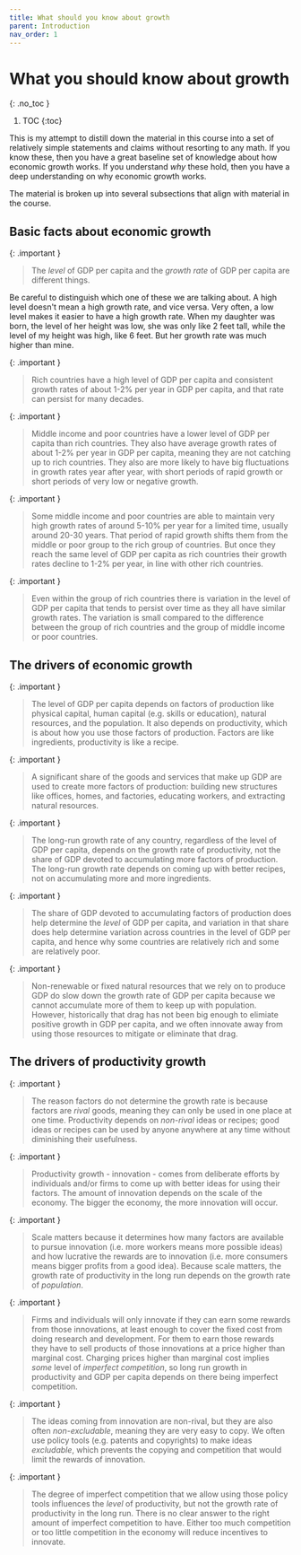 ```yaml
---
title: What should you know about growth
parent: Introduction
nav_order: 1
---
```


# What you should know about growth
{: .no_toc }

1. TOC 
{:toc}

This is my attempt to distill down the material in this course into a set of relatively simple statements and claims without resorting to any math. If you know these, then you have a great baseline set of knowledge about how economic growth works. If you understand *why* these hold, then you have a deep understanding on why economic growth works. 

The material is broken up into several subsections that align with material in the course.

## Basic facts about economic growth
{: .important }
> The *level* of GDP per capita and the *growth rate* of GDP per capita are different things.

Be careful to distinguish which one of these we are talking about. A high level doesn't mean a high growth rate, and vice versa. Very often, a low level makes it easier to have a high growth rate. When my daughter was born, the level of her height was low, she was only like 2 feet tall, while the level of my height was high, like 6 feet. But her growth rate was much higher than mine. 

{: .important }
> Rich countries have a high level of GDP per capita and consistent growth rates of about 1-2% per year in GDP per capita, and that rate can persist for many decades. 

{: .important }
> Middle income and poor countries have a lower level of GDP per capita than rich countries. They also have average growth rates of about 1-2% per year in GDP per capita, meaning they are not catching up to rich countries. They also are more likely to have big fluctuations in growth rates year after year, with short periods of rapid growth or short periods of very low or negative growth.

{: .important }
> Some middle income and poor countries are able to maintain very high growth rates of around 5-10% per year for a limited time, usually around 20-30 years. That period of rapid growth shifts them from the middle or poor group to the rich group of countries. But once they reach the same level of GDP per capita as rich countries their growth rates decline to 1-2% per year, in line with other rich countries. 

{: .important }
> Even within the group of rich countries there is variation in the level of GDP per capita that tends to persist over time as they all have similar growth rates. The variation is small compared to the difference between the group of rich countries and the group of middle income or poor countries. 

## The drivers of economic growth
{: .important }
> The level of GDP per capita depends on factors of production like physical capital, human capital (e.g. skills or education), natural resources, and the population. It also depends on productivity, which is about how you use those factors of production. Factors are like ingredients, productivity is like a recipe.

{: .important }
> A significant share of the goods and services that make up GDP are used to create more factors of production: building new structures like offices, homes, and factories, educating workers, and extracting natural resources. 

{: .important }
> The long-run growth rate of any country, regardless of the level of GDP per capita, depends on the growth rate of productivity, not the share of GDP devoted to accumulating more factors of production. The long-run growth rate depends on coming up with better recipes, not on accumulating more and more ingredients.

{: .important }
> The share of GDP devoted to accumulating factors of production does help determine the *level* of GDP per capita, and variation in that share does help determine variation across countries in the level of GDP per capita, and hence why some countries are relatively rich and some are relatively poor. 

{: .important }
> Non-renewable or fixed natural resources that we rely on to produce GDP do slow down the growth rate of GDP per capita because we cannot accumulate more of them to keep up with population. However, historically that drag has not been big enough to elimiate positive growth in GDP per capita, and we often innovate away from using those resources to mitigate or eliminate that drag.


## The drivers of productivity growth
{: .important }
> The reason factors do not determine the growth rate is because factors are *rival* goods, meaning they can only be used in one place at one time. Productivity depends on *non-rival* ideas or recipes; good ideas or recipes can be used by anyone anywhere at any time without diminishing their usefulness. 

{: .important }
> Productivity growth - innovation - comes from deliberate efforts by individuals and/or firms to come up with better ideas for using their factors. The amount of innovation depends on the scale of the economy. The bigger the economy, the more innovation will occur.

{: .important }
> Scale matters because it determines how many factors are available to pursue innovation (i.e. more workers means more possible ideas) and how lucrative the rewards are to innovation (i.e. more consumers means bigger profits from a good idea). Because scale matters, the growth rate of productivity in the long run depends on the growth rate of *population*. 

{: .important }
> Firms and individuals will only innovate if they can earn some rewards from those innovations, at least enough to cover the fixed cost from doing research and development. For them to earn those rewards they have to sell products of those innovations at a price higher than marginal cost. Charging prices higher than marginal cost implies *some* level of *imperfect competition*, so long run growth in productivity and GDP per capita depends on there being imperfect competition. 

{: .important }
> The ideas coming from innovation are non-rival, but they are also often *non-excludable*, meaning they are very easy to copy. We often use policy tools (e.g. patents and copyrights) to make ideas *excludable*, which prevents the copying and competition that would limit the rewards of innovation. 

{: .important }
> The degree of imperfect competition that we allow using those policy tools influences the *level* of productivity, but not the growth rate of productivity in the long run. There is no clear answer to the right amount of imperfect competition to have. Either too much competition or too little competition in the economy will reduce incentives to innovate. 
